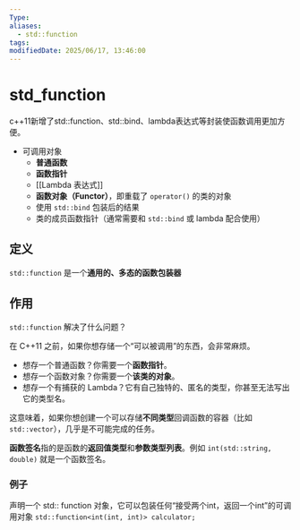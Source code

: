 ```yaml
---
Type: 
aliases:
  - std::function
tags: 
modifiedDate: 2025/06/17, 13:46:00
---
```


# std_function

c++11新增了std::function、std::bind、lambda表达式等封装使函数调用更加方便。
- 可调用对象
    - **普通函数**
    - **函数指针**
    - [[Lambda 表达式]]
    - **函数对象（Functor）**，即重载了 `operator()` 的类的对象
    - 使用 `std::bind` 包装后的结果
    - 类的成员函数指针（通常需要和 `std::bind` 或 lambda 配合使用）

## 定义

`std::function` 是一个**通用的、多态的函数包装器**

## 作用

`std::function` 解决了什么问题？

在 C++11 之前，如果你想存储一个“可以被调用”的东西，会非常麻烦。

- 想存一个普通函数？你需要一个**函数指针**。
- 想存一个函数对象？你需要一个**该类的对象**。
- 想存一个有捕获的 Lambda？它有自己独特的、匿名的类型，你甚至无法写出它的类型名。

这意味着，如果你想创建一个可以存储**不同类型**回调函数的容器（比如 `std::vector`），几乎是不可能完成的任务。

**函数签名**指的是函数的**返回值类型**和**参数类型列表**。例如 `int(std::string, double)` 就是一个函数签名。

### 例子

声明一个 std:: function 对象，它可以包装任何“接受两个int，返回一个int”的可调用对象 
`std::function<int(int, int)> calculator;`
